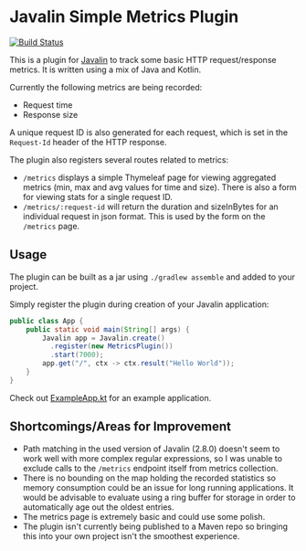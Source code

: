 # Javalin Simple Metrics Plugin

[![Build Status](https://travis-ci.com/erikthered/javalin-metrics-plugin.svg?branch=master)](https://travis-ci.com/erikthered/javalin-metrics-plugin)

This is a plugin for [Javalin](https://github.com/tipsy/javalin) to track some basic HTTP 
request/response metrics. It is written using a mix of Java and Kotlin.

Currently the following metrics are being recorded:
- Request time
- Response size

A unique request ID is also generated for each request, which is set in the `Request-Id` header of
the HTTP response.

The plugin also registers several routes related to metrics:
- `/metrics` displays a simple Thymeleaf page for viewing aggregated metrics (min, max and avg 
values for time and size). There is also a form for viewing stats for a single request ID.
- `/metrics/:request-id` will return the duration and sizeInBytes for an individual request in json
format. This is used by the form on the `/metrics` page.

## Usage

The plugin can be built as a jar using `./gradlew assemble` and added to your project.

Simply register the plugin during creation of your Javalin application:

```java
public class App {
    public static void main(String[] args) {
        Javalin app = Javalin.create()
          .register(new MetricsPlugin())
          .start(7000);
        app.get("/", ctx -> ctx.result("Hello World"));
    }
}
```

Check out [ExampleApp.kt](src/main/java/com/github/erikthered/javalin/example/ExampleApp.kt) for an
example application.

## Shortcomings/Areas for Improvement

- Path matching in the used version of Javalin (2.8.0) doesn't seem to work well with more complex
regular expressions, so I was unable to exclude calls to the `/metrics` endpoint itself from metrics
collection.
- There is no bounding on the map holding the recorded statistics so memory consumption could
be an issue for long running applications. It would be advisable to evaluate using a ring buffer for
storage in order to automatically age out the oldest entries.
- The metrics page is extremely basic and could use some polish.
- The plugin isn't currently being published to a Maven repo so bringing this into your own project 
isn't the smoothest experience.